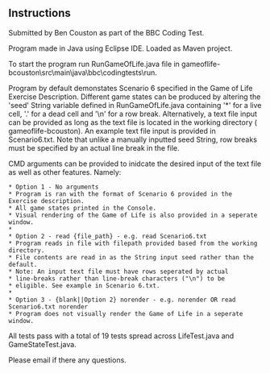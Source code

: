 ## Instructions ##

Submitted by Ben Couston as part of the BBC Coding Test.

Program made in Java using Eclipse IDE. Loaded as Maven project.

To start the program run RunGameOfLife.java file in gameoflife-bcouston\src\main\java\bbc\codingtests\run.

Program by default demonstates Scenario 6 specified in the Game of Life Exercise Description.
Different game states can be produced by altering the 'seed' String variable defined in RunGameOfLife.java containing '*' for a live cell, '.' for a dead cell and '\n' for a row break.
Alternatively, a text file input can be provided as long as the text file is located in the working directory ( gameoflife-bcouston\).
An example text file input is provided in Scenario6.txt. Note that unlike a manually inputted seed String, row breaks must be specified by an actual line break in the file.

CMD arguments can be provided to inidcate the desired input of the text file as well as other features. Namely:

	* Option 1 - No arguments
	* Program is ran with the format of Scenario 6 provided in the Exercise description.
	* All game states printed in the Console.
	* Visual rendering of the Game of Life is also provided in a seperate window.
	* 
	* Option 2 - read {file_path} - e.g. read Scenario6.txt
	* Program reads in file with filepath provided based from the working directory.
	* File contents are read in as the String input seed rather than the default.
	* Note: An input text file must have rows seperated by actual
	* line-breaks rather than line-break characters ("\n") to be
	* eligible. See example in Scenario 6.txt.
	* 
	* Option 3 - {blank||Option 2} norender - e.g. norender OR read Scenario6.txt norender
	* Program does not visually render the Game of Life in a seperate window.
	
All tests pass with a total of 19 tests spread across LifeTest.java and GameStateTest.java.

Please email if there any questions.